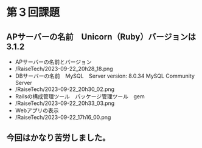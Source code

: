 # 第３回課題
## APサーバーの名前　Unicorn（Ruby）バージョンは　3.1.2
- APサーバーの名前とバージョン
- /RaiseTech/2023-09-22_20h28_18.png
- DBサーバーの名前　MySQL　Server version: 8.0.34 MySQL Community Server
- /RaiseTech/2023-09-22_20h30_02.png
- Railsの構成管理ツール　パッケージ管理ツール　gem
- /RaiseTech/2023-09-22_20h33_03.png
- Webアプリの表示
- /RaiseTech/2023-09-22_17h16_00.png
## 今回はかなり苦労しました。